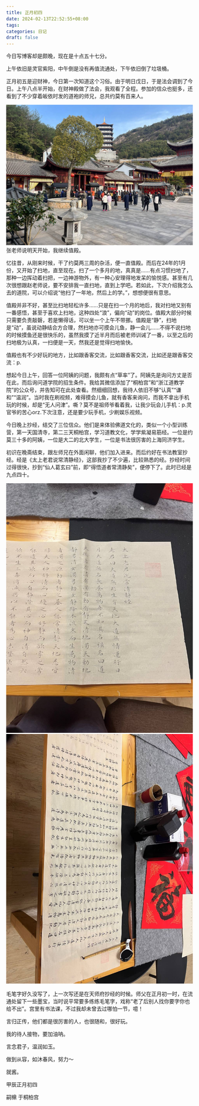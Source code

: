 ```yaml
---
title: 正月初四
date: 2024-02-13T22:52:55+08:00
tags: 
categories: 日记
draft: false
---
```

今日写博客却是颇晚，现在是十点五十七分。

上午依旧是灵官紫阳，中午倒是没有再值流通处，下午依旧倒了垃圾桶。

正月初五是迎财神，今日第一次知道这个习俗。由于明日戊日，于是法会调到了今日。上午八点半开始，在财神殿做了法会，我观看了全程。参加的信众也挺多，还看到了不少穿着皈依时发的道袍的师兄，总共约莫有百来人。

![image.png](https://raw.githubusercontent.com/luo029/blogimage/main/24%200213%20233135.png)
张老师说明天开始，我继续值殿。

忆往昔，从刚来时候，干了约莫两三周的杂活，便一直值殿。而后在24年的1月份，又开始了扫地，直至现在。扫了一个多月的地，真真是……有点习惯扫地了，那种一边挥动着扫把，一边神游物外，有一种心安理得地发呆的愉悦感。甚至有几次很想跟赵老师说，要不安排我一直扫地，直到上学吧。若如此，下次介绍我怎么去的道院，可以介绍说“他扫了一年地，然后上的学。”，想想便很有意思。

值殿并非不好，甚至比扫地轻松许多……只是在扫一个月的地后，我对扫地又别有一番感悟，甚至于喜欢上扫地，这种四处“浪”，偏向“动”的岗位。值殿大部分时候只需要负责敲磬，若是懒得话，可以坐一个上午不带挪。值殿是“静”，扫地是“动”，虽说动静结合方合理，然扫地亦可摸会儿鱼，静一会儿……不得不说扫地的时候摸鱼还是很快乐的，虽然我摸了近半月而后被老师训诫了一番，以至之后的扫地极为认真，一扫便是一天，然我还是觉得扫地愉快。

值殿也有不少好玩的地方，比如跟香客交流，比如跟香客交流，比如还是跟香客交流：p.

想起今日上午，回答一位阿姨的问题，我颇有点“草率”了。阿姨先是询问方丈是否在此，而后询问道学院的招生条件。我给其微信添加了“桐柏宫”和“浙江道教学院”的公众号，并告知可在此处查看。然细细回想，我待人依旧不够“认真”“谦和”“温润”。当时我在刷视频，难得摸会儿鱼，就有香客来询问，而我不拿出手机玩的时候，却是“无人问津”。嘶？莫不是祖师爷看着我，让我少玩会儿手机：p.灵官爷的苦心orz.下次注意，还是要少玩手机，少刷娱乐视频。

今日晚上抄经，结交了三位信众。他们是来体验佛道文化的，类似一个小型训练营，第一天国清寺，第二三天桐柏宫，学习道教文化，学学紫凝易筋经。一位是约莫三十多的阿姨，一位是大二的北大学生，一位是书法很厉害的上海同济学生。

初识在晚斋结束，跟左师兄在外面闲聊，他们加入进来。而后约好在书法教室抄经。经是《太上老君说常清静经》，这部我抄了不少遍，比较熟悉的经。抄经时间过得很快，抄到“仙人葛玄曰”前，即“得悟道者常清静矣”，便停下了。此时已经是九点四十。

![image.png](https://raw.githubusercontent.com/luo029/blogimage/main/24%200213%20233243.png)
![image.png](https://raw.githubusercontent.com/luo029/blogimage/main/24%200213%20233256.png)

毛笔字好久没写了，上一次写还是在天师府抄经的时候。师父在正月初一时，在流通处留下一些墨宝，当时说平常要多练练毛笔字，戏称“老了后别人找你要字你也给不出”。宫里有书法课，不过我却未曾去过哪怕一节，噫！

言归正传，他们都是很厉害的人，也很随和，很好玩。

我的待人接物，要加油呐。

言念君子，温润如玉。

做到从容，如沐春风，努力～

就酱。

甲辰正月初四

嗣檙 于桐柏宫